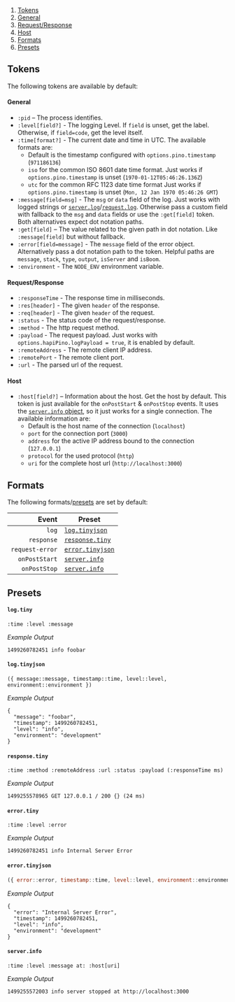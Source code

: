 1. [Tokens](#tokens)
  1. [General](#general)
  2. [Request/Response](#requestresponse)
  3. [Host](#host)
2. [Formats](#formats)
3. [Presets](#presets)

## Tokens
The following tokens are available by default:

#### General
- `:pid` – The process identifies.
- `:level[field?]` - The logging Level. If `field` is unset, get the label. Otherwise, if `field=code`, get the level itself.
- `:time[format?]` - The current date and time in UTC. The available formats are:<br>
  - Default is the timestamp configured with `options.pino.timestamp` (`971186136`)
  - `iso` for the common ISO 8601 date time format. Just works if `options.pino.timestamp` is unset (`1970-01-12T05:46:26.136Z`)
  - `utc` for the common RFC 1123 date time format Just works if `options.pino.timestamp` is unset (`Mon, 12 Jan 1970 05:46:26 GMT`)
- `:message[field=msg]` - The `msg` or `data` field of the log. Just works with logged strings or [`server.log`](https://hapijs.com/api#serverlogtags-data-timestamp)/[`request.log`](https://hapijs.com/api#requestlogtags-data-timestamp). Otherwise pass a custom field with fallback to the `msg` and `data` fields or use the `:get[field]` token. Both alternatives expect dot notation paths.
- `:get[field]` – The value related to the given path in dot notation. Like `:message[field]` but without fallback.
- `:error[field=message]` - The `message` field of the error object. Alternatively pass a dot notation path to the token. Helpful paths are `message`, `stack`, `type`, `output`, `isServer` and `isBoom`.
- `:environment` - The `NODE_ENV` environment variable.

#### Request/Response
- `:responseTime` - The response time in milliseconds.
- `:res[header]` - The given `header` of the response.
- `:req[header]` - The given `header` of the request.
- `:status` - The status code of the request/response.
- `:method` - The http request method.
- `:payload` - The request payload. Just works with `options.hapiPino.logPayload = true`, it is enabled by default.
- `:remoteAddress` - The remote client IP address.
- `:remotePort` - The remote client port.
- `:url` - The parsed url of the request.

#### Host
- `:host[field?]` – Information about the host. Get the host by default. This token is just available for the `onPostStart` & `onPostStop` events. It uses the [`server.info` object](https://hapijs.com/api#serverinfo), so it just works for a single connection. The available information are:<br>
  - Default is the host name of the connection (`localhost`)
  - `port` for the connection port (`3000`)
  - `address` for the active IP address bound to the connection (`127.0.0.1`)
  - `protocol` for the used protocol (`http`)
  - `uri` for the complete host url (`http://localhost:3000`)

## Formats
The following formats/[presets](#presets) are set by default:

| Event           | Preset                             |
|----------------:|------------------------------------|
| `log`           | [`log.tinyjson`](presets.md#logtinyjson)     |
| `response`      | [`response.tiny`](presets.md#responsetiny)   |
| `request-error` | [`error.tinyjson`](presets.md#errortinyjson) |
| `onPostStart`   | [`server.info`](presets.md#serverinfo)       |
| `onPostStop`    | [`server.info`](presets.md#serverinfo)       |

## Presets
#### `log.tiny`
```
:time :level :message
```

*Example Output*
```
1499260782451 info foobar
```

#### `log.tinyjson`
```
({ message::message, timestamp::time, level::level, environment::environment })
```

*Example Output*
```
{
  "message": "foobar",
  "timestamp": 1499260782451,
  "level": "info",
  "environment": "development"
}
```

#### `response.tiny`
```
:time :method :remoteAddress :url :status :payload (:responseTime ms)
```

*Example Output*
```
1499255578965 GET 127.0.0.1 / 200 {} (24 ms)
```

#### `error.tiny`
```
:time :level :error
```

*Example Output*
```
1499260782451 info Internal Server Error
```

#### `error.tinyjson`
``` js
({ error::error, timestamp::time, level::level, environment::environment })
```

*Example Output*
```
{
  "error": "Internal Server Error",
  "timestamp": 1499260782451,
  "level": "info",
  "environment": "development"
}
```

#### `server.info`
```
:time :level :message at: :host[uri]
```

*Example Output*
```
1499255572003 info server stopped at http://localhost:3000
```
